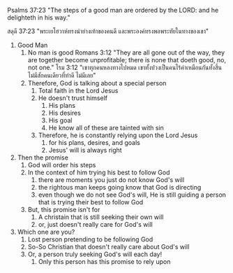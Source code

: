 Psalms 37:23 "The steps of a good man are ordered by the LORD: and he delighteth in his way."

สดุดี 37:23 "พระเยโฮวาห์ทรงนำย่างเท้าของคนดี และพระองค์ทรงพอพระทัยในทางของเขา"

1. Good Man
   1. No man is good
      Romans 3:12 "They are all gone out of the way, they are together become unprofitable; there is none that doeth good, no, not one."
      โรม 3:12 "เขาทุกคนหลงทางไปหมด เขาทั้งปวงเป็นคนไร้ค่าเหมือนกันทั้งสิ้น ไม่มีสักคนเดียวที่ทำดี ไม่มีเลย"
   2. Therefore, God is talking about a special person
      1. Total faith in the Lord Jesus
      2. He doesn't trust himself
         1. His plans
         2. His desires
         3. His goal
         4. He know all of these are tainted with sin
      3. Therefore, he is constantly relying upon the Lord Jesus
         1. for his plans, desires, and goals
         2. Jesus' will is always right
2. Then the promise
   1. God will order his steps
   2. In the context of him trying his best to follow God
      1. there are moments you just do not know God's will
      2. the rightous man keeps going know that God is directing
      3. even though we do not see God's will, He is still guiding a person that is trying their best to follow God
   3. But, this promise isn't for
      1. A christain that is still seeking their own will
      2. or, just doesn't really care for God's will
3. Which one are you?
   1. Lost person pretending to be following God
   2. So-So Christian that doesn't really care about God's will
   3. Or, a person truly seeking God's will each day!
      1. Only this person has this promise to rely upon